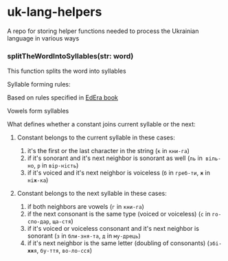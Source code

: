 # uk-lang-helpers
A repo for storing helper functions needed to process the Ukrainian language in various ways


### splitTheWordIntoSyllables(str: word)

This function splits the word into syllables

Syllable forming rules:
 
Based on rules specified in [EdEra book](https://edera.gitbook.io/ed-era-book-ukr/fonetika_grafka_orfoepya/sklad_skladopodl)

Vowels form syllables

What defines whether a constant joins current syllable or the next:

1. Constant belongs to the current syllable in these cases:
    1. it's the first or the last character in the string (`к` in `кни-га`)
    2. if it's sonorant and it's next neighbor is sonorant as well (`ль` in` вiль-но`, `р` in `вiр-нiсть`)
    3. if it's voiced and it's next neighbor is voiceless (`б` in `греб-ти`, `ж` in `нiж-ка`)

2. Constant belongs to the next syllable in these cases:
    1. if both neighbors are vowels (`г` in `кни-га`)
    2. if the next consonant is the same type (voiced or voiceless) (`с` in `го-спо-дар`, `ща-стя`)
    3. if it's voiced or voiceless consonant and it's next neighbor is sonorant (`з` in `бли-зня-та`, `д` in `му-дрець`)
    4. if it's next neighbor is the same letter (doubling of consonants) (`збi-жжя`, `бу-ття`, `во-ло-сся`)



